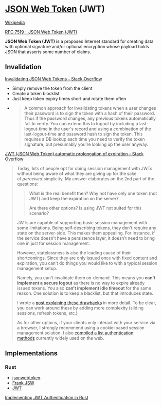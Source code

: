# [JSON Web Token](https://jwt.io/) (JWT)
[Wikipedia](https://en.wikipedia.org/wiki/JSON_Web_Token)

[RFC 7519 - JSON Web Token (JWT)](https://datatracker.ietf.org/doc/html/rfc7519)

**JSON Web Token (JWT)** is a proposed Internet standard for creating data with optional signature and/or optional encryption whose payload holds JSON that asserts some number of claims.

## Invalidation
[Invalidating JSON Web Tokens - Stack Overflow](https://stackoverflow.com/questions/21978658/invalidating-json-web-tokens)
- Simply remove the token from the client
- Create a token blocklist
- Just keep token expiry times short and rotate them often
- > A common approach for invalidating tokens when a user changes their password is to sign the token with a hash of their password. Thus if the password changes, any previous tokens automatically fail to verify. You can extend this to logout by including a last-logout-time in the user's record and using a combination of the last-logout-time and password hash to sign the token. This requires a DB lookup each time you need to verify the token signature, but presumably you're looking up the user anyway.

[JWT (JSON Web Token) automatic prolongation of expiration - Stack Overflow](https://stackoverflow.com/questions/26739167/jwt-json-web-token-automatic-prolongation-of-expiration)
> Today, lots of people opt for doing session management with JWTs without being aware of what they are giving up for the sake of *perceived* simplicity. My answer elaborates on the 2nd part of the questions:
> 
> > What is the real benefit then? Why not have only one token (not JWT) and keep the expiration on the server?
> >
> > Are there other options? Is using JWT not suited for this scenario?
> 
> JWTs are capable of supporting basic session management with some limitations. Being self-describing tokens, they don't require any state on the server-side. This makes them appealing. For instance, if the service doesn't have a persistence layer, it doesn't need to bring one in just for session management.
> 
> However, statelessness is also the leading cause of their shortcomings. Since they are only issued once with fixed content and expiration, you can't do things you would like to with a typical session management setup.
> 
> Namely, you can't invalidate them on-demand. This means you **can't implement a secure logout** as there is no way to expire already issued tokens. You also **can't implement idle timeout** for the same reason. One solution is to keep a blacklist, but that introduces state.
> 
> I wrote a [post explaining these drawbacks](https://www.securitydrops.com/session-management/) in more detail. To be clear, you can work around these by adding more complexity (sliding sessions, refresh tokens, etc.)
> 
> As for other options, if your clients only interact with your service via a browser, I strongly recommend using a cookie-based session management solution. I also [compiled a list authentication methods](https://www.securitydrops.com/the-web-api-authentication-guide/) currently widely used on the web.

## Implementations
### Rust
- [jsonwebtoken](https://github.com/Keats/jsonwebtoken)
- [Frank JSW](https://github.com/GildedHonour/frank_jwt)
- [JWT](https://github.com/mikkyang/rust-jwt)

[Implementing JWT Authentication in Rust](https://www.shuttle.rs/blog/2024/02/21/using-jwt-auth-rust)
